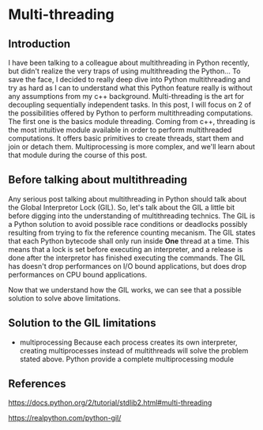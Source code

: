 # Multi-threading


## Introduction

I have been talking to a colleague about multithreading in Python recently, but didn't realize the very traps of using
multithreading the Python... To save the face, I decided to really deep dive into Python multithreading and 
try as hard as I can to understand what this Python feature really is without any assumptions from my c++ background.
Multi-threading is the art for decoupling sequentially independent tasks. In this post, I will focus on 2 of the possibilities
offered by Python to perform multithreading computations. The first one is the basics module threading.
Coming from c++, threading is the most intuitive module available in order to perform multithreaded computations.
It offers basic primitives to create threads, start them and join or detach them.
Multiprocessing is more complex, and we'll learn about that module during the course of this post.

## Before talking about multithreading

Any serious post talking about multithreading in Python should talk about the Global Interpretor Lock (GIL).
So, let's talk about the GIL a little bit before digging into the understanding of multithreading technics.
The GIL is a Python solution to avoid possible race conditions or deadlocks possibly resulting from trying to fix the reference counting mecanism.
The GIL states that each Python bytecode shall only run inside **One** thread at a time. This means that a lock is set before executing an interpreter, and a release is done after the interpretor has finished executing the commands.
The GIL has doesn't drop performances on I/O bound applications, but does drop performances on CPU bound applications.

Now that we understand how the GIL works, we can see that a possible solution to solve above limitations.

## Solution to the GIL limitations

- multiprocessing
  Because each process creates its own interpreter, creating multiprocesses instead of multithreads will solve the problem
  stated above.
  Python provide a complete multiprocessing module

## References 

https://docs.python.org/2/tutorial/stdlib2.html#multi-threading

https://realpython.com/python-gil/
